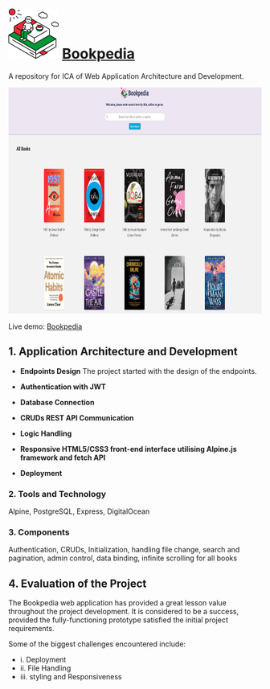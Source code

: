 # <picture> <img alt="logo" src="/public/img/logo/logo.svg"> </picture> [Bookpedia](http://www.bookpedia.xyz/)

A repository for ICA of Web Application Architecture and Development.

<p align="center"> 
  <img width="950" height="450" alt="homepage" src="/public/img/screenshot/homepage.png">
</p>

Live demo: [Bookpedia](http://www.bookpedia.xyz/)


## 1. Application Architecture and Development
  - **Endpoints Design**
        The project started with the design of the endpoints.


  - **Authentication with JWT**
  - **Database Connection**
  - **CRUDs REST API Communication**
  - **Logic Handling**
  - **Responsive HTML5/CSS3 front-end interface utilising Alpine.js framework and fetch API**
  - **Deployment**

### 2. Tools and Technology
Alpine, PostgreSQL, Express, DigitalOcean

### 3. Components
Authentication, CRUDs, Initialization, handling file change, search and pagination, admin control, data binding, infinite scrolling for all books

## 4. Evaluation of the Project
The Bookpedia web application has provided a great lesson value throughout the project development. It is considered to be a success, provided the fully-functioning prototype satisfied the initial project requirements.

Some of the biggest challenges encountered include:
  - i. Deployment
  - ii. File Handling
  - iii. styling and Responsiveness

